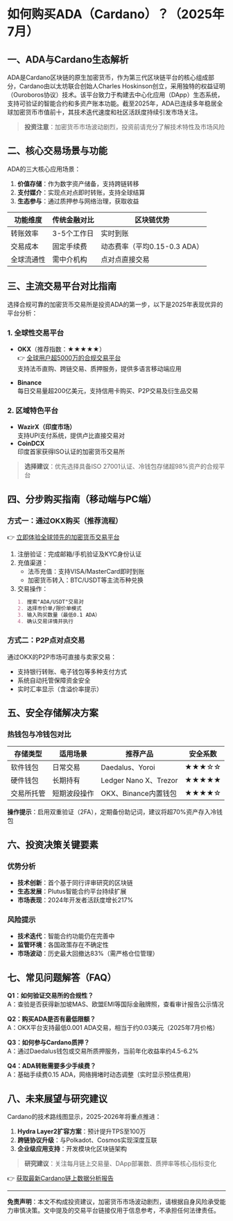 # 如何购买ADA（Cardano）？（2025年7月）

## 一、ADA与Cardano生态解析

ADA是Cardano区块链的原生加密货币，作为第三代区块链平台的核心组成部分，Cardano由以太坊联合创始人Charles Hoskinson创立，采用独特的权益证明（Ouroboros协议）技术。该平台致力于构建去中心化应用（DApp）生态系统，支持可验证的智能合约和多资产账本功能。截至2025年，ADA已连续多年稳居全球加密货币市值前十，其技术迭代速度和社区活跃度持续引发市场关注。

> **投资注意**：加密货币市场波动剧烈，投资前请充分了解技术特性及市场风险

## 二、核心交易场景与功能

ADA的三大核心应用场景：
1. **价值存储**：作为数字资产储备，支持跨链转移
2. **支付媒介**：实现点对点即时转账，支持全球结算
3. **生态参与**：通过质押参与网络治理，获取收益

| 功能维度       | 传统金融对比        | 区块链优势                  |
|----------------|---------------------|-----------------------------|
| 转账效率       | 3-5个工作日         | 实时到账                    |
| 交易成本       | 固定手续费          | 动态费率（平均0.15-0.3 ADA）|
| 全球流通性     | 需中介机构          | 点对点直接交易              |

## 三、主流交易平台对比指南

选择合规可靠的加密货币交易所是投资ADA的第一步，以下是2025年表现优异的平台分析：

### 1. 全球性交易平台
- **OKX**（推荐指数：★★★★★）  
  👉 [全球用户超5000万的合规交易平台](https://bit.ly/okx_welcome)  
  支持法币直购、跨链交易、质押服务，提供多语言移动端应用

- **Binance**  
  每日交易量超200亿美元，支持信用卡购买、P2P交易及衍生品交易

### 2. 区域特色平台
- **WazirX（印度市场）**  
  支持UPI支付系统，提供卢比直接交易对
- **CoinDCX**  
  印度首家获得ISO认证的加密货币交易所

> **选择建议**：优先选择具备ISO 27001认证、冷钱包存储超98%资产的合规平台

## 四、分步购买指南（移动端与PC端）

### 方式一：通过OKX购买（推荐流程）
👉 [立即体验全球领先的加密货币交易平台](https://bit.ly/okx_welcome)  
1. 注册验证：完成邮箱/手机验证及KYC身份认证
2. 充值渠道：
   - 法币充值：支持VISA/MasterCard即时到账
   - 加密货币转入：BTC/USDT等主流币种兑换
3. 交易操作：
   ```markdown
   1. 搜索"ADA/USDT"交易对
   2. 选择市价单/限价单模式
   3. 输入购买数量（最低0.1 ADA）
   4. 确认交易详情并执行
   ```

### 方式二：P2P点对点交易
通过OKX的P2P市场可直接与卖家交易：
- 支持银行转账、电子钱包等多种支付方式
- 系统自动托管保障资金安全
- 实时汇率显示（含溢价率提示）

## 五、安全存储解决方案

### 热钱包与冷钱包对比
| 存储类型    | 适用场景          | 推荐产品                  | 安全系数 |
|-------------|-------------------|---------------------------|----------|
| 软件钱包    | 日常交易          | Daedalus、Yoroi           | ★★★☆☆    |
| 硬件钱包    | 长期持有          | Ledger Nano X、Trezor     | ★★★★★    |
| 交易所托管  | 短期波段操作      | OKX、Binance内置钱包      | ★★★★☆    |

**操作提示**：启用双重验证（2FA），定期备份助记词，建议将超70%资产存入冷钱包

## 六、投资决策关键要素

### 优势分析
- **技术创新**：首个基于同行评审研究的区块链
- **生态发展**：Plutus智能合约平台持续扩展
- **市场表现**：2024年开发者活跃度增长217%

### 风险提示
- **技术迭代**：智能合约功能仍在完善中
- **监管环境**：各国政策存在不确定性
- **市场波动**：历史最大回撤达83%（需严格仓位管理）

## 七、常见问题解答（FAQ）

**Q1：如何验证交易所的合规性？**  
A：查验是否获得新加坡MAS、欧盟EMI等国际金融牌照，查看审计报告公示情况

**Q2：购买ADA是否有最低限额？**  
A：OKX平台支持最低0.001 ADA交易，相当于约0.03美元（2025年7月价格）

**Q3：如何参与Cardano质押？**  
A：通过Daedalus钱包或交易所质押服务，当前年化收益率约4.5-6.2%

**Q4：ADA转账需要多少手续费？**  
A：基础手续费0.15 ADA，网络拥堵时动态调整（实时显示预估费用）

## 八、未来展望与研究建议

Cardano的技术路线图显示，2025-2026年将重点推进：
1. **Hydra Layer2扩容方案**：预计提升TPS至100万
2. **跨链协议升级**：与Polkadot、Cosmos实现深度互联
3. **企业级应用支持**：开发模块化区块链架构

> **研究建议**：关注每月链上交易量、DApp部署数、质押率等核心指标变化

👉 [获取最新Cardano链上数据分析报告](https://bit.ly/okx_welcome)  

---

**免责声明**：本文不构成投资建议，加密货币市场波动剧烈，请根据自身风险承受能力审慎决策。文中提及的交易平台链接仅用于信息参考，不承担任何法律责任。